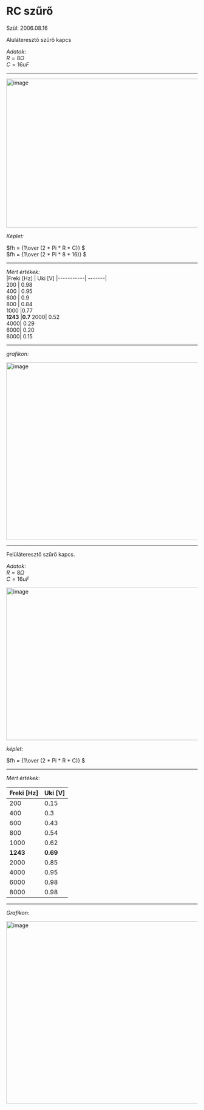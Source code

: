 # RC szűrő  

Szül: 2006.08.16  

Aluláteresztő szűrő kapcs  

*Adatok:*  
$R = 8 Ω$  
$C = 16 uF$  

---  
<img width="797" height="392" alt="image" src="https://github.com/user-attachments/assets/09ff4108-a613-4816-ac4d-e65b239944c0" />

*Képlet:*  

$fh = {1\over  (2 * Pi * R * C)} $   
$fh = {1\over  (2 * Pi * 8 * 16)} $    


---  

*Mért értékek:*  
|Freki [Hz] |	Uki [V]
|-----------| -------|	
200 |	0.98  
400 |	0.95  
600 |	0.9  
800 |	0.84  
1000 |0.77  
**1243** |**0.7** 
2000| 0.52  
4000| 0.29  
6000| 0.20  
8000| 0.15   

------  

*grafikon:*  

<img width="758" height="468" alt="image" src="https://github.com/user-attachments/assets/3171585d-97e4-47b9-8e68-f70153b70b2c" />  


----  
Felüláteresztő szűrő kapcs.  

*Adatok*:  
$R  = 8Ω$  
$C = 16 uF$  

<img width="898" height="402" alt="image" src="https://github.com/user-attachments/assets/ea9e29da-a9ed-49dd-a0a2-dffb7e7a93c6" />
 

*képlet:*  

$fh = {1\over  (2 * Pi * R * C)} $

----  

*Mért értékek*:  

|Freki [Hz] | Uki [V]  
|---------|--------|  
200 |	0.15  
400 |	0.3  
600 | 0.43  
800 | 0.54  
1000 | 0.62  
**1243** | **0.69** 
2000 | 0.85  
4000 | 0.95  
6000 | 0.98  
8000 | 0.98  

-----  

*Grafikon*:  

<img width="764" height="480" alt="image" src="https://github.com/user-attachments/assets/e68e33e8-48bb-471d-9a6c-b66237012335" />  

















